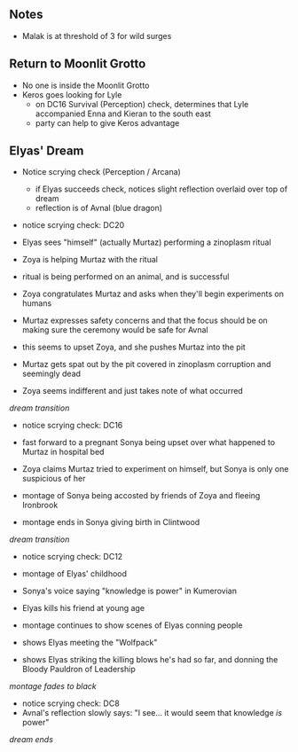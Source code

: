 
## Notes

- Malak is at threshold of 3 for wild surges


## Return to Moonlit Grotto

- No one is inside the Moonlit Grotto
- Keros goes looking for Lyle
  - on DC16 Survival (Perception) check, determines that Lyle accompanied Enna and Kieran to the south east
  - party can help to give Keros advantage


## Elyas' Dream

- Notice scrying check (Perception / Arcana)
  - if Elyas succeeds check, notices slight reflection overlaid over top of dream
  - reflection is of Avnal (blue dragon)

- notice scrying check: DC20

- Elyas sees "himself" (actually Murtaz) performing a zinoplasm ritual
- Zoya is helping Murtaz with the ritual
- ritual is being performed on an animal, and is successful
- Zoya congratulates Murtaz and asks when they'll begin experiments on humans
- Murtaz expresses safety concerns and that the focus should be on making sure the ceremony would be safe for Avnal
- this seems to upset Zoya, and she pushes Murtaz into the pit
- Murtaz gets spat out by the pit covered in zinoplasm corruption and seemingly dead
- Zoya seems indifferent and just takes note of what occurred

_dream transition_ 

- notice scrying check: DC16

- fast forward to a pregnant Sonya being upset over what happened to Murtaz in hospital bed
- Zoya claims Murtaz tried to experiment on himself, but Sonya is only one suspicious of her
- montage of Sonya being accosted by friends of Zoya and fleeing Ironbrook
- montage ends in Sonya giving birth in Clintwood

_dream transition_

- notice scrying check: DC12

- montage of Elyas' childhood
- Sonya's voice saying "knowledge is power" in Kumerovian
- Elyas kills his friend at young age
- montage continues to show scenes of Elyas conning people
- shows Elyas meeting the "Wolfpack"
- shows Elyas striking the killing blows he's had so far, and donning the Bloody Pauldron of Leadership

_montage fades to black_

- notice scrying check: DC8
- Avnal's reflection slowly says: "I see... it would seem that knowledge _is_ power"

_dream ends_
